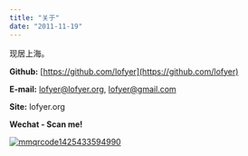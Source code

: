 ```yaml
---
title: "关于"
date: "2011-11-19"
---
```


现居上海。

**Github:** [https://github.com/lofyer](https://github.com/lofyer)

**E-mail:** [lofyer@lofyer.org](mailto:lofyer@lofyer.org), [lofyer@gmail.com](mailto:lofyer@gmail.com)

**Site:** lofyer.org

**Wechat - Scan me!**

[![mmqrcode1425433594990](images/mmqrcode1425433594990-150x150.jpg)](http://blog.lofyer.org/about/mmqrcode1425433594990/)
